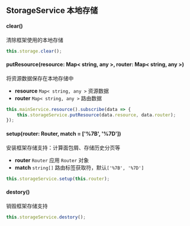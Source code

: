 ## StorageService 本地存储

#### clear()

清除框架使用的本地存储

```typescript
this.storage.clear();
```

#### putResource(resource: Map< string, any >, router: Map< string, any >)

将资源数据保存在本地存储中

- **resource** `Map< string, any >` 资源数据
- **router** `Map< string, any >` 路由数据

```typescript
this.mainService.resource().subscribe(data => {
    this.storageService.putResource(data.resource, data.router);
});
```

#### setup(router: Router, match = ['%7B', '%7D'])

安装框架存储支持：计算面包屑、存储历史分页等

- **router** `Router` 应用 `Router` 对象
- **match** `string[]` 路由标签获取符，默认`['%7B', '%7D']`

```typescript
this.storageService.setup(this.router);
```

#### destory()

销毁框架存储支持

```typescript
this.storageService.destory();
```